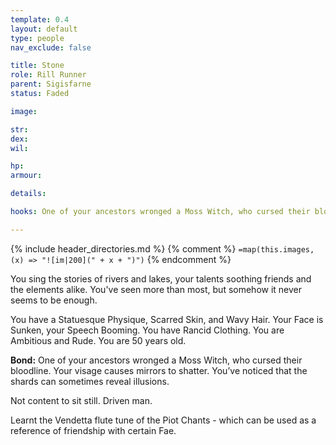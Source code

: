 ```yaml
---
template: 0.4
layout: default
type: people
nav_exclude: false

title: Stone
role: Rill Runner
parent: Sigisfarne
status: Faded

image: 

str: 
dex: 
wil: 

hp: 
armour: 

details:

hooks: One of your ancestors wronged a Moss Witch, who cursed their bloodline. Your visage causes mirrors to shatter. You’ve noticed that the shards can sometimes reveal illusions.

---
```


{% include header_directories.md %}
{% comment %}
`=map(this.images, (x) => "![im|200](" + x + ")")`
{% endcomment %}

You sing the stories of rivers and lakes, your talents soothing friends and the elements alike. You've seen more than most, but somehow it never seems to be enough.

You have a Statuesque Physique, Scarred Skin, and Wavy Hair. Your Face is Sunken, your Speech Booming. You have Rancid Clothing. You are Ambitious and Rude. You are 50 years old.

**Bond:** One of your ancestors wronged a Moss Witch, who cursed their bloodline. Your visage causes mirrors to shatter. You’ve noticed that the shards can sometimes reveal illusions.

Not content to sit still. Driven man. 

Learnt the Vendetta flute tune of the Piot Chants - which can be used as a reference of friendship with certain Fae.